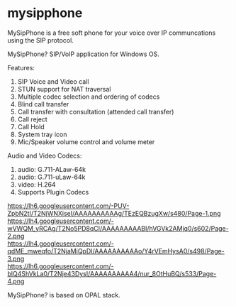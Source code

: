# mysipphone

MySipPhone is a free soft phone for your voice over IP communcations using the SIP protocol.

MySipPhone? SIP/VoIP application for Windows OS.

Features:
1. SIP Voice and Video call
2. STUN support for NAT traversal
3. Multiple codec selection and ordering of codecs
4. Blind call transfer
5. Call transfer with consultation (attended call transfer)
6. Call reject
7. Call Hold
8. System tray icon
9. Mic/Speaker volume control and volume meter


Audio and Video Codecs:
1. audio: G.711-ALaw-64k
2. audio: G.711-uLaw-64k
3. video: H.264
4. Supports Plugin Codecs


https://lh6.googleusercontent.com/-PUV-ZpbN2tI/T2NjWNXiseI/AAAAAAAAAAg/TEzEQBzugXw/s480/Page-1.png<br>
https://lh4.googleusercontent.com/-wVWQM_yRCAg/T2No5PD8qCI/AAAAAAAAABI/hVGVk2AMjq0/s602/Page-2.png<br>
https://lh4.googleusercontent.com/-qdME_mweqfo/T2NjaMiQpDI/AAAAAAAAAAo/Y4rVEmHysA0/s498/Page-3.png<br>
https://lh6.googleusercontent.com/-blQ4ShVkLa0/T2Nje43DysI/AAAAAAAAAA4/nur_8OtHuBQ/s533/Page-4.png<br>



MySipPhone? is based on OPAL stack.
